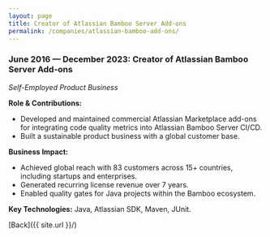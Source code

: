 ```yaml
---
layout: page
title: Creator of Atlassian Bamboo Server Add-ons
permalink: /companies/atlassian-bamboo-add-ons/
---
```


### June 2016 — December 2023: Creator of Atlassian Bamboo Server Add-ons

*Self-Employed Product Business*

**Role & Contributions:**

- Developed and maintained commercial Atlassian Marketplace add-ons for integrating code quality
  metrics into Atlassian Bamboo Server CI/CD.
- Built a sustainable product business with a global customer base.

**Business Impact:**

- Achieved global reach with 83 customers across 15+ countries, including startups and enterprises.
- Generated recurring license revenue over 7 years.
- Enabled quality gates for Java projects within the Bamboo ecosystem.

**Key Technologies:**
Java, Atlassian SDK, Maven, JUnit.

[Back]({{ site.url }}/)
